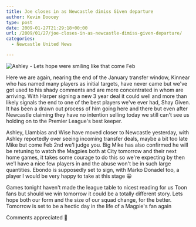 ```yaml
---
title: Joe closes in as Newcastle dimiss Given departure
author: Kevin Doocey
type: post
date: 2009-01-27T21:29:18+00:00
url: /2009/01/27/joe-closes-in-as-newcastle-dimiss-given-departure/
categories:
  - Newcastle United News

---
```

![Ashley - Lets hope were smiling like that come Feb](https://static.guim.co.uk/sys-images/Football/Pix/pictures/2008/07/10/ashley460276.jpg)

Here we are again, nearing the end of the January transfer window, Kinnear who has named many players as initial targets, have never came but we've got used to his shady comments and are more concentrated in whom are arriving. With Harper signing a new 3 year deal it could well and more than likely signals the end to one of the best players we've ever had, Shay Given. It has been a drawn out process of him going here and there but even after Newcastle claiming they have no intention selling today we still can't see us holding on to the Premier League's best keeper.

Ashley, Llambias and Wise have moved closer to Newcastle yesterday, with Ashley reportedly over seeing incoming transfer deals, maybe a bit too late Mike but come Feb 2nd we'l judge you. Big Mike has also confirmed he will be retuning to watch the Magpies both at City tomorrow and their next home games, it takes some courage to do this so we're expecting by then we'l have a nice few players in and the abuse won't be in such large quantities. Ebondo is supposedly set to sign, with Marko Donadel too, a player I would be very happy to take at this stage 😀

Games tonight haven't made the league table to nicest reading for us Toon fans but should we win tomorrow it could be a totally different story. Lets hope both our form and the size of our squad change, for the better. Tomorrow is set to be a hectic day in the life of a Magpie's fan again

Comments appreciated 🙂
